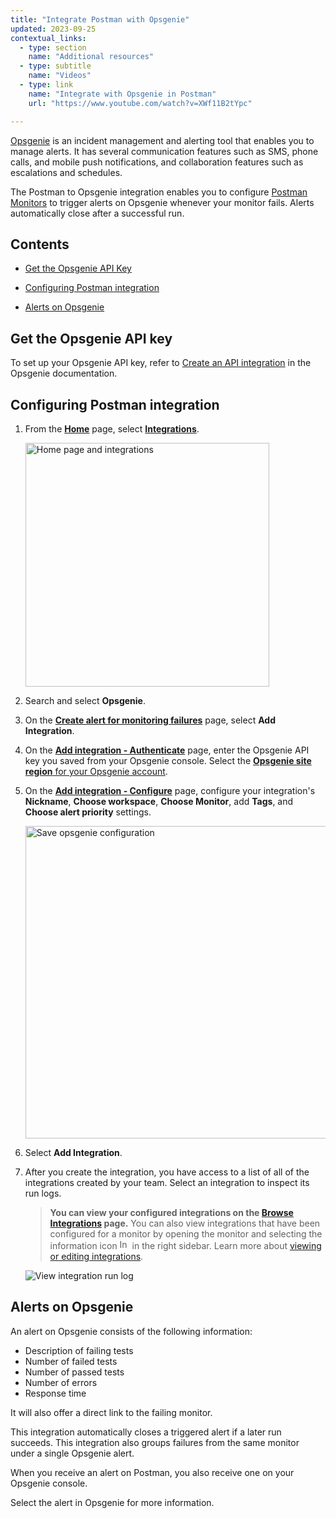 ```yaml
---
title: "Integrate Postman with Opsgenie"
updated: 2023-09-25
contextual_links:
  - type: section
    name: "Additional resources"
  - type: subtitle
    name: "Videos"
  - type: link
    name: "Integrate with Opsgenie in Postman"
    url: "https://www.youtube.com/watch?v=XWf11B2tYpc"

---
```


[Opsgenie](https://www.atlassian.com/software/opsgenie) is an incident management and alerting tool that enables you to manage alerts. It has several communication features such as SMS, phone calls, and mobile push notifications, and collaboration features such as escalations and schedules.

The Postman to Opsgenie integration enables you to configure [Postman Monitors](/docs/monitoring-your-api/intro-monitors/) to trigger alerts on Opsgenie whenever your monitor fails. Alerts automatically close after a successful run.

## Contents

* [Get the Opsgenie API Key](#get-the-opsgenie-api-key)

* [Configuring Postman integration](#configuring-postman-integration)

* [Alerts on Opsgenie](#alerts-on-opsgenie)

## Get the Opsgenie API key

To set up your Opsgenie API key, refer to [Create an API integration](https://support.atlassian.com/opsgenie/docs/create-a-default-api-integration/) in the Opsgenie documentation.

## Configuring Postman integration

1. From the **[Home](https://go.postman.co/home)** page, select **[Integrations](https://go.postman.co/integrations)**.

    <img alt="Home page and integrations" src="https://assets.postman.com/postman-docs/v10/home-integrations-v10.jpg" width="390px">

1. Search and select **Opsgenie**.

1. On the **[Create alert for monitoring failures](https://go.postman.co/integrations/service/opsgenie/monitor_run_opsgenie)** page, select **Add Integration**.

1. On the **[Add integration - Authenticate](https://go.postman.co/integrations/service/opsgenie/add/monitor_run_opsgenie)** page, enter the Opsgenie API key you saved from your Opsgenie console. Select the [**Opsgenie site region** for your Opsgenie account](https://support.atlassian.com/opsgenie/docs/opsgenie-data-residency/).

1. On the **[Add integration - Configure](https://go.postman.co/integrations/service/opsgenie/add/monitor_run_opsgenie)** page, configure your integration's **Nickname**, **Choose workspace**, **Choose Monitor**, add **Tags**, and **Choose alert priority** settings.

    <img src="https://assets.postman.com/postman-docs/opsgenie-save-configuration-b.jpg" alt="Save opsgenie configuration" width="500px"/>

1. Select **Add Integration**.

1. After you create the integration, you have access to a list of all of the integrations created by your team. Select an integration to inspect its run logs.

    > **You can view your configured integrations on the [Browse Integrations](https://go.postman.co/integrations/browse) page.** You can also view integrations that have been configured for a monitor by opening the monitor and selecting the information icon <img alt="Information icon" src="https://assets.postman.com/postman-docs/icon-information-v9-5.jpg#icon" width="16px"> in the right sidebar. Learn more about [viewing or editing integrations](/docs/integrations/intro-integrations/#viewing-or-editing-integrations).

    ![View integration run log](https://assets.postman.com/postman-docs/opsgenie-run-logs.jpg)

## Alerts on Opsgenie

An alert on Opsgenie consists of the following information:

* Description of failing tests
* Number of failed tests
* Number of passed tests
* Number of errors
* Response time

It will also offer a direct link to the failing monitor.

This integration automatically closes a triggered alert if a later run succeeds. This integration also groups failures from the same monitor under a single Opsgenie alert.

When you receive an alert on Postman, you also receive one on your Opsgenie console.

Select the alert in Opsgenie for more information.

